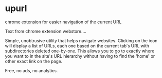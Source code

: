 upurl
=====

chrome extension for easier navigation of the current URL

Text from chrome extension webstore....

Simple, unobtrusive utility that helps navigate websites. Clicking on the icon will display a list of URLs, each one based on the current tab's URL with subdirectories deleted one-by-one. This allows you to go to exactly where you want to in the site's URL hierarchy without having to find the 'home' or other exact link on the page.

Free, no ads, no analytics.



